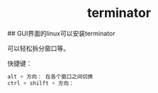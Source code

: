 <h1 align="center">terminator</h1>
 ## GUI界面的linux可以安装terminator

可以轻松拆分窗口等。



快捷键：

```asm
alt + 方向： 在各个窗口之间切换
ctrl + shilft + 方向：  
```

